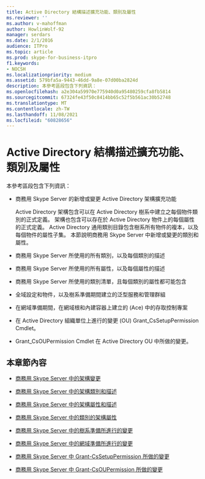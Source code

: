 ```yaml
---
title: Active Directory 結構描述擴充功能、類別及屬性
ms.reviewer: ''
ms.author: v-mahoffman
author: HowlinWolf-92
manager: serdars
ms.date: 2/1/2016
audience: ITPro
ms.topic: article
ms.prod: skype-for-business-itpro
f1.keywords:
- NOCSH
ms.localizationpriority: medium
ms.assetid: 579bfa5a-9443-46dd-9a8e-07d00ba2824d
description: 本參考區段包含下列資訊：
ms.openlocfilehash: a2e304a59970e775940d0a95480259cfa8fb5814
ms.sourcegitcommit: 67324fe43f50c8414bb65c52f5b561ac30b52748
ms.translationtype: MT
ms.contentlocale: zh-TW
ms.lasthandoff: 11/08/2021
ms.locfileid: "60828656"
---
```

# <a name="active-directory-schema-extensions-classes-and-attributes"></a>Active Directory 結構描述擴充功能、類別及屬性
 
本參考區段包含下列資訊： 
  
- 商務用 Skype Server 的新增或變更 Active Directory 架構擴充功能
    
    Active Directory 架構包含可以在 Active Directory 樹系中建立之每個物件類別的正式定義。 架構也包含可以存在於 Active Directory 物件上的每個屬性的正式定義。 Active Directory 通用類別目錄包含樹系所有物件的複本，以及每個物件的屬性子集。 本節說明商務用 Skype Server 中新增或變更的類別和屬性。
    
- 商務用 Skype Server 所使用的所有類別，以及每個類別的描述
    
- 商務用 Skype Server 所使用的所有屬性，以及每個屬性的描述
    
- 商務用 Skype Server 所使用的類別清單，且每個類別的屬性都可能包含
    
- 全域設定和物件，以及樹系準備期間建立的泛型服務和管理群組
    
- 在網域準備期間，在網域根和內建容器上建立的 (Ace) 中的存取控制專案
    
- 在 Active Directory 組織單位上進行的變更 (OU) Grant_CsSetupPermission Cmdlet。
    
- Grant_CsOUPermission Cmdlet 在 Active Directory OU 中所做的變更。
    
## <a name="in-this-section"></a>本章節內容

- [商務用 Skype Server 中的架構變更](schema-changes.md)
    
- [商務用 Skype Server 中的架構類別和描述](schema-classes-and-descriptions.md)
    
- [商務用 Skype Server 中的架構屬性和描述](schema-attributes-and-descriptions.md)
    
- [商務用 Skype Server 中的類別的架構屬性](schema-attributes-by-class.md)
    
- [商務用 Skype Server 中的樹系準備所進行的變更](changes-made-by-forest-preparation.md)
    
- [商務用 Skype Server 中的網域準備所進行的變更](changes-made-by-domain-preparation.md)
    
- [商務用 Skype Server 中 Grant-CsSetupPermission 所做的變更](changes-made-by-grant-cssetuppermission.md)
    
- [商務用 Skype Server 中 Grant-CsOUPermission 所做的變更](changes-made-by-grant-csoupermission.md)
    

